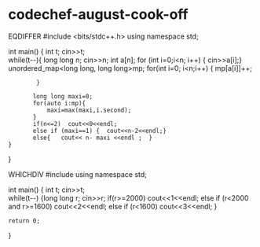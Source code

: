 # codechef-august-cook-off
 EQDIFFER 
#include <bits/stdc++.h>
using namespace std;

int main() {
	int t;
	cin>>t;      
	while(t--){
	    long long n; cin>>n; int a[n];
	    for (int i=0;i<n; i++)  { 
	        cin>>a[i];}
	        unordered_map<long long, long long>mp; 
	        for(int i=0; i<n;i++) { 
	            mp[a[i]]++;
	        
	       
	        } 
	       
	       long long maxi=0;
	       for(auto i:mp){
	           maxi=max(maxi,i.second); 
	       }  
	       if(n<=2)  cout<<0<<endl;
	       else if (maxi==1) {  cout<<n-2<<endl;} 
	       else{   cout<< n- maxi <<endl ;  } 
	}  

}

WHICHDIV
#include <iostream>
using namespace std;

int main() {
	int t; cin>>t;  
	while(t--)
	{long long r;
	    cin>>r; 
	    if(r>=2000) 
	    cout<<1<<endl; 
	    else if (r<2000 and r>=1600)
	    cout<<2<<endl; 
	    else if (r<1600) 
	    cout<<3<<endl;
	}
	
	return 0;
}
